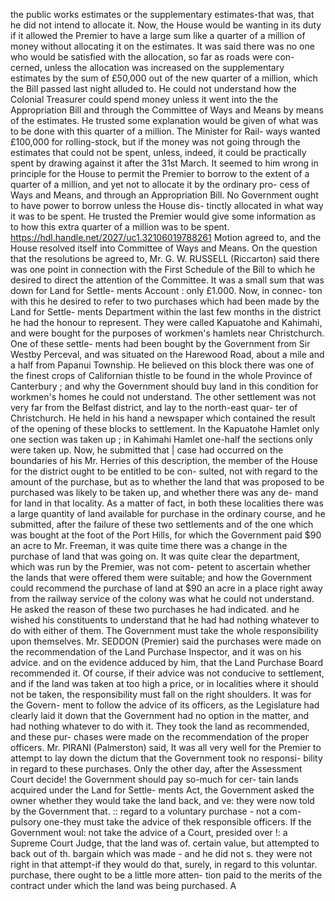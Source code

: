 the public works estimates or the supplementary estimates-that was, that he did not intend to allocate it. Now, the House would be wanting in its duty if it allowed the Premier to have a large sum like a quarter of a million of money without allocating it on the estimates. It was said there was no one who would be satisfied with the allocation, so far as roads were con- cerned, unless the allocation was increased on the supplementary estimates by the sum of £50,000 out of the new quarter of a million, which the Bill passed last night alluded to. He could not understand how the Colonial Treasurer could spend money unless it went into the the Appropriation Bill and through the Committee of Ways and Means by means of the estimates. He trusted some explanation would be given of what was to be done with this quarter of a million. The Minister for Rail- ways wanted £100,000 for rolling-stock, but if the money was not going through the estimates that could not be spent, unless, indeed, it could be practically spent by drawing against it after the 31st March. It seemed to him wrong in principle for the House to permit the Premier to borrow to the extent of a quarter of a million, and yet not to allocate it by the ordinary pro- cess of Ways and Means, and through an Appropriation Bill. No Government ought to have power to borrow unless the House dis- tinctly allocated in what way it was to be spent. He trusted the Premier would give some information as to how this extra quarter of a million was to be spent. https://hdl.handle.net/2027/uc1.32106019788261 Motion agreed to, and the House resolved itself into Committee of Ways and Means. On the question that the resolutions be agreed to, Mr. G. W. RUSSELL (Riccarton) said there was one point in connection with the First Schedule of the Bill to which he desired to direct the attention of the Committee. It was a small sum that was down for Land for Settle- ments Account : only £1.000. Now, in connec- ton with this he desired to refer to two purchases which had been made by the Land for Settle- ments Department within the last few months in the district he had the honour to represent. They were called Kapuatohe and Kahimahi, and were bought for the purposes of workmen's hamlets near Christchurch. One of these settle- ments had been bought by the Government from Sir Westby Perceval, and was situated on the Harewood Road, about a mile and a half from Papanui Township. He believed on this block there was one of the finest crops of Californian thistle to be found in the whole Province of Canterbury ; and why the Government should buy land in this condition for workmen's homes he could not understand. The other settlement was not very far from the Belfast district, and lay to the north-east quar- ter of Christchurch. He held in his hand a newspaper which contained the result of the opening of these blocks to settlement. In the Kapuatohe Hamlet only one section was taken up ; in Kahimahi Hamlet one-half the sections only were taken up. Now, he submitted that | case had occurred on the boundaries of his Mr. Herries of this description, the member of the House for the district ought to be entitled to be con- sulted, not with regard to the amount of the purchase, but as to whether the land that was proposed to be purchased was likely to be taken up, and whether there was any de- mand for land in that locality. As a matter of fact, in both these localities there was a large quantity of land available for purchase in the ordinary course, and he submitted, after the failure of these two settlements and of the one which was bought at the foot of the Port Hills, for which the Government paid $90 an acre to Mr. Freeman, it was quite time there was a change in the purchase of land that was going on. It was quite clear the department, which was run by the Premier, was not com- petent to ascertain whether the lands that were offered them were suitable; and how the Government could recommend the purchase of land at $90 an acre in a place right away from the railway service of the colony was what he could not understand. He asked the reason of these two purchases he had indicated. and he wished his constituents to understand that he had had nothing whatever to do with either of them. The Government must take the whole responsibility upon themselves. Mr. SEDDON (Premier) said the purchases were made on the recommendation of the Land Purchase Inspector, and it was on his advice. and on the evidence adduced by him, that the Land Purchase Board recommended it. Of course, if their advice was not conducive to settlement, and if the land was taken at too high a price, or in localities where it should not be taken, the responsibility must fall on the right shoulders. It was for the Govern- ment to follow the advice of its officers, as the Legislature had clearly laid it down that the Government had no option in the matter, and had nothing whatever to do with it. They took the land as recommended, and these pur- chases were made on the recommendation of the proper officers. Mr. PIRANI (Palmerston) said, It was all very well for the Premier to attempt to lay down the dictum that the Government took no responsi- bility in regard to these purchases. Only the other day, after the Assessment Court decide! the Government should pay so-much for cer- tain lands acquired under the Land for Settle- ments Act, the Government asked the owner whether they would take the land back, and ve: they were now told by the Government that. :: regard to a voluntary purchase - not a com- pulsory one-they must take the advice of thek responsible officers. If the Government woul: not take the advice of a Court, presided over !: a Supreme Court Judge, that the land was of. certain value, but attempted to back out of th. bargain which was made - and he did not s. they were not right in that attempt-if they would do that, surely, in regard to this voluntar. purchase, there ought to be a little more atten- tion paid to the merits of the contract under which the land was being purchased. A 
